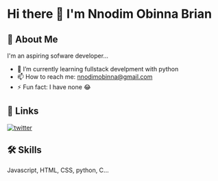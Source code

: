 # Hi there 👋 I'm Nnodim Obinna Brian 

## 🚀 About Me
I'm an aspiring sofware developer...

- 🌱 I’m currently learning fullstack develpment with python
- 📫 How to reach me: nnodimobinna@gmail.com
- ⚡ Fun fact: I have none 😂
## 🔗 Links

[![twitter](https://img.shields.io/badge/twitter-1DA1F2?style=for-the-badge&logo=twitter&logoColor=white)](https://twitter.com/nnodim_obinna)


## 🛠 Skills
Javascript, HTML, CSS, python, C...

